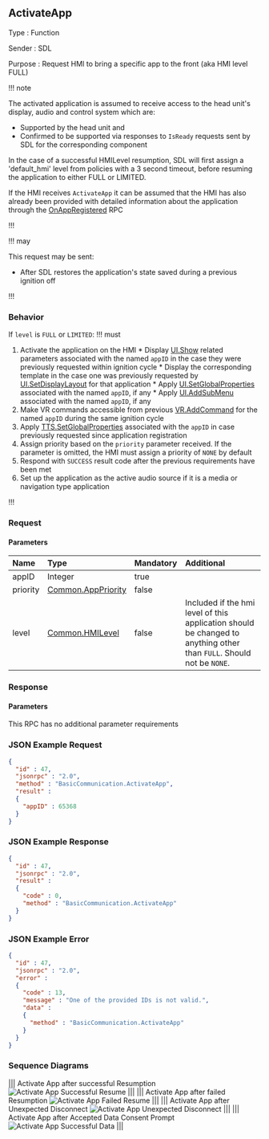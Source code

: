 ## ActivateApp

Type
: Function

Sender
: SDL

Purpose
: Request HMI to bring a specific app to the front (aka HMI level FULL)

!!! note

The activated application is assumed to receive access to the head unit's display, audio and control system which are:
  * Supported by the head unit and
  * Confirmed to be supported via responses to `IsReady` requests sent by SDL for the corresponding component

In the case of a successful HMILevel resumption, SDL will first assign a 'default_hmi' level from policies with a 3 second timeout, before resuming the application to either FULL or LIMITED.

If the HMI receives `ActivateApp` it can be assumed that the HMI has also already been provided with detailed information about the application through the [OnAppRegistered](../OnAppRegistered) RPC

!!!

!!! may

This request may be sent:
  * After SDL restores the application's state saved during a previous ignition off

!!!

### Behavior

If `level` is `FULL` or `LIMITED`: 
!!! must

  1. Activate the application on the HMI
    * Display [UI.Show](../../UI/Show) related parameters associated with the named `appID` in the case they were previously requested within ignition cycle
    * Display the corresponding template in the case one was previously requested by [UI.SetDisplayLayout](../../UI/SetDisplayLayout) for that application
    * Apply [UI.SetGlobalProperties](../../UI/SetGlobalProperties) associated with the named `appID`, if any
    * Apply [UI.AddSubMenu](../../UI/AddSubMenu) associated with the named `appID`, if any
  2. Make VR commands accessible from previous [VR.AddCommand](../VR/AddCommand) for the named `appID` during the same ignition cycle
  3. Apply [TTS.SetGlobalProperties](../../TTS/SetGlobalProperties) associated with the `appID` in case previously requested since application registration
  4. Assign priority based on the `priority` parameter received. If the parameter is omitted, the HMI must assign a priority of `NONE` by default
  5. Respond with `SUCCESS` result code after the previous requirements have been met
  6. Set up the application as the active audio source if it is a media or navigation type application

!!!

### Request

#### Parameters

|Name|Type|Mandatory|Additional|
|:---|:---|:--------|:---------|
|appID|Integer|true||
|priority|[Common.AppPriority](../../common/enums/#apppriority)|false||
|level|[Common.HMILevel](../../common/enums/#hmilevel)|false|Included if the hmi level of this application should be changed to anything other than `FULL`. Should not be `NONE`.|

### Response

#### Parameters

This RPC has no additional parameter requirements

### JSON Example Request

```json
{
  "id" : 47,
  "jsonrpc" : "2.0",
  "method" : "BasicCommunication.ActivateApp",
  "result" :
  {
    "appID" : 65368
  }
}
```

### JSON Example Response

```json
{
  "id" : 47,
  "jsonrpc" : "2.0",
  "result" :
  {
    "code" : 0,
    "method" : "BasicCommunication.ActivateApp"
  }
}
```

### JSON Example Error

```json
{
  "id" : 47,
  "jsonrpc" : "2.0",
  "error" :
  {
    "code" : 13,
    "message" : "One of the provided IDs is not valid.",
    "data" :
    {
      "method" : "BasicCommunication.ActivateApp"
    }
  }
}
```

### Sequence Diagrams
|||
Activate App after successful Resumption
![Activate App Successful Resume](./assets/ActivateAppSuccessfulResume.png)
|||
|||
Activate App after failed Resumption
![Activate App Failed Resume](./assets/ActivateAppFailedResume.png)
|||
|||
Activate App after Unexpected Disconnect
![Activate App Unexpected Disconnect](./assets/ActivateAppUnexpectedDisconnect.png)
|||
|||
Activate App after Accepted Data Consent Prompt
![Activate App Successful Data](./assets/ActivateAppSuccessfulData.png)
|||
